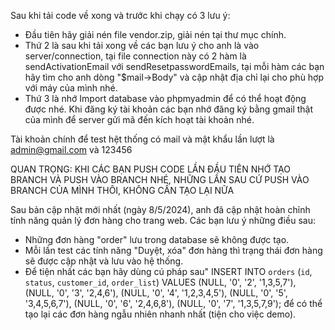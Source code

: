 Sau khi tải code về xong và trước khi chạy có 3 lưu ý:
  - Đầu tiên hãy giải nén file vendor.zip, giải nén tại thư mục chính.
  - Thứ 2 là sau khi tải xong về các bạn lưu ý cho anh là vào server/connection, tại file connection này có 2 hàm là sendActivationEmail với sendResetpasswordEmails, tại mỗi hàm các bạn hãy tìm cho anh dòng "$mail->Body" và cập nhật địa chỉ lại cho phù hợp với máy của mình nhé.
  - Thứ 3 là nhớ Import database vào phpmyadmin để có thể hoạt động được nhé.
Khi đăng ký tài khoản các bạn nhớ đăng ký bằng gmail thật của mình để server gửi mã đến kích hoạt tài khoản nhé.

Tài khoản chính để test hệt thống có mail và mật khẩu lần lượt là admin@gmail.com và 123456

QUAN TRỌNG: KHI CÁC BẠN PUSH CODE LẦN ĐẦU TIÊN NHỚ TẠO BRANCH VÀ PUSH VÀO BRANCH NHÉ, NHỮNG LẦN SAU CỨ PUSH VÀO BRANCH CỦA MÌNH THÔI, KHÔNG CẦN TẠO LẠI NỮA

Sau bản cập nhật mới nhất (ngày 8/5/2024), anh đã cập nhật hoàn chỉnh tính năng quản lý đơn hàng cho trang web. Các bạn lưu ý những điều sau: 
  - Những đơn hàng "order" lưu trong database sẽ không được tạo.
  - Mỗi lần test các tính năng "Duyệt, xóa" đơn hàng thì trạng thái đơn hàng sẽ được cập nhật và lưu vào hệ thống.
  - Để tiện nhất các bạn hãy dùng cú pháp sau"
    INSERT INTO `orders` (`id`, `status`, `customer_id`, `order_list`) VALUES 
    (NULL, '0', '2', '1,3,5,7'),
    (NULL, '0', '3', '2,4,6'),
    (NULL, '0', '4', '1,2,3,4,5'),
    (NULL, '0', '5', '3,4,5,6,7'),
    (NULL, '0', '6', '2,4,6,8'),
    (NULL, '0', '7', '1,3,5,7,9');
    để có thể tạo lại các đơn hàng ngẫu nhiên nhanh nhất (tiện cho việc demo).
